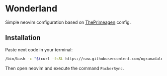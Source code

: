 
# Wonderland

Simple neovim configuration based on [ThePrimeagen](https://github.com/ThePrimeagen) config.

## Installation

Paste next code in your terminal:
```bash
/bin/bash -c "$(curl -fsSL https://raw.githubusercontent.com/ogranadalob/wonderland/HEAD/install.sh)"
```

Then open neovim and execute the command `PackerSync`.


